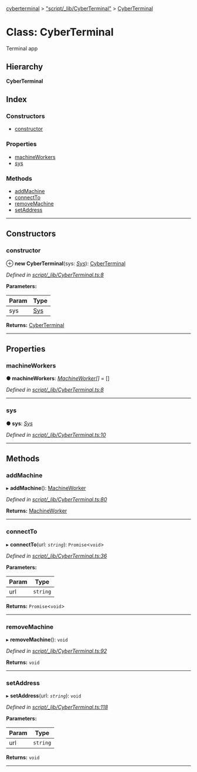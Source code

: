 [cyberterminal](../README.md) > ["script/_lib/CyberTerminal"](../modules/_script__lib_cyberterminal_.md) > [CyberTerminal](../classes/_script__lib_cyberterminal_.cyberterminal.md)

# Class: CyberTerminal

Terminal app

## Hierarchy

**CyberTerminal**

## Index

### Constructors

* [constructor](_script__lib_cyberterminal_.cyberterminal.md#constructor)

### Properties

* [machineWorkers](_script__lib_cyberterminal_.cyberterminal.md#machineworkers)
* [sys](_script__lib_cyberterminal_.cyberterminal.md#sys)

### Methods

* [addMachine](_script__lib_cyberterminal_.cyberterminal.md#addmachine)
* [connectTo](_script__lib_cyberterminal_.cyberterminal.md#connectto)
* [removeMachine](_script__lib_cyberterminal_.cyberterminal.md#removemachine)
* [setAddress](_script__lib_cyberterminal_.cyberterminal.md#setaddress)

---

## Constructors

<a id="constructor"></a>

###  constructor

⊕ **new CyberTerminal**(sys: *[Sys](../interfaces/_script__lib_sys_.sys.md)*): [CyberTerminal](_script__lib_cyberterminal_.cyberterminal.md)

*Defined in [script/_lib/CyberTerminal.ts:8](https://github.com/FantasyInternet/cyberterminal/blob/HEAD/src/script/_lib/CyberTerminal.ts#L8)*

**Parameters:**

| Param | Type |
| ------ | ------ |
| sys | [Sys](../interfaces/_script__lib_sys_.sys.md) |

**Returns:** [CyberTerminal](_script__lib_cyberterminal_.cyberterminal.md)

___

## Properties

<a id="machineworkers"></a>

###  machineWorkers

**● machineWorkers**: *[MachineWorker](../interfaces/_script__lib_machineworker_.machineworker.md)[]* =  []

*Defined in [script/_lib/CyberTerminal.ts:8](https://github.com/FantasyInternet/cyberterminal/blob/HEAD/src/script/_lib/CyberTerminal.ts#L8)*

___
<a id="sys"></a>

###  sys

**● sys**: *[Sys](../interfaces/_script__lib_sys_.sys.md)*

*Defined in [script/_lib/CyberTerminal.ts:10](https://github.com/FantasyInternet/cyberterminal/blob/HEAD/src/script/_lib/CyberTerminal.ts#L10)*

___

## Methods

<a id="addmachine"></a>

###  addMachine

▸ **addMachine**(): [MachineWorker](../interfaces/_script__lib_machineworker_.machineworker.md)

*Defined in [script/_lib/CyberTerminal.ts:80](https://github.com/FantasyInternet/cyberterminal/blob/HEAD/src/script/_lib/CyberTerminal.ts#L80)*

**Returns:** [MachineWorker](../interfaces/_script__lib_machineworker_.machineworker.md)

___
<a id="connectto"></a>

###  connectTo

▸ **connectTo**(url: *`string`*): `Promise`<`void`>

*Defined in [script/_lib/CyberTerminal.ts:36](https://github.com/FantasyInternet/cyberterminal/blob/HEAD/src/script/_lib/CyberTerminal.ts#L36)*

**Parameters:**

| Param | Type |
| ------ | ------ |
| url | `string` |

**Returns:** `Promise`<`void`>

___
<a id="removemachine"></a>

###  removeMachine

▸ **removeMachine**(): `void`

*Defined in [script/_lib/CyberTerminal.ts:92](https://github.com/FantasyInternet/cyberterminal/blob/HEAD/src/script/_lib/CyberTerminal.ts#L92)*

**Returns:** `void`

___
<a id="setaddress"></a>

###  setAddress

▸ **setAddress**(url: *`string`*): `void`

*Defined in [script/_lib/CyberTerminal.ts:118](https://github.com/FantasyInternet/cyberterminal/blob/HEAD/src/script/_lib/CyberTerminal.ts#L118)*

**Parameters:**

| Param | Type |
| ------ | ------ |
| url | `string` |

**Returns:** `void`

___

